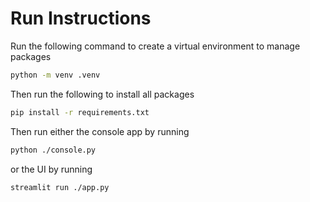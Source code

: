 # Run Instructions

Run the following command to create a virtual environment to manage packages

```bash
python -m venv .venv
```

Then run the following to install all packages

```bash
pip install -r requirements.txt
```

Then run either the console app by running

```bash
python ./console.py
```

or the UI by running

```bash
streamlit run ./app.py
```
